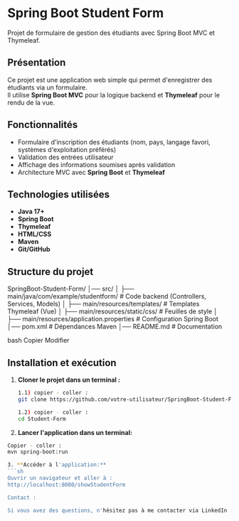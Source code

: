 # Spring Boot Student Form 

Projet de formulaire de gestion des étudiants avec Spring Boot MVC et Thymeleaf.

## Présentation

Ce projet est une application web simple qui permet d'enregistrer des étudiants via un formulaire.  
Il utilise **Spring Boot MVC** pour la logique backend et **Thymeleaf** pour le rendu de la vue.

## Fonctionnalités

- Formulaire d'inscription des étudiants (nom, pays, langage favori, systèmes d'exploitation préférés)
- Validation des entrées utilisateur
- Affichage des informations soumises après validation
- Architecture MVC avec **Spring Boot** et **Thymeleaf**

## Technologies utilisées

- **Java 17+**
- **Spring Boot**
- **Thymeleaf**
- **HTML/CSS**
- **Maven**
- **Git/GitHub**

##  Structure du projet

SpringBoot-Student-Form/ │── src/ │ ├── main/java/com/example/studentform/ # Code backend (Controllers, Services, Models) │ ├── main/resources/templates/ # Templates Thymeleaf (Vue) │ ├── main/resources/static/css/ # Feuilles de style │ ├── main/resources/application.properties # Configuration Spring Boot │── pom.xml # Dépendances Maven │── README.md # Documentation

bash
Copier
Modifier

## Installation et exécution

1. **Cloner le projet dans un terminal :**
   ```sh
   1.1) copier - coller :
   git clone https://github.com/votre-utilisateur/SpringBoot-Student-Form.git

   1.2) copier - coller :  
   cd Student-Form
   
2. **Lancer l'application dans un terminal:**
```sh
Copier - coller :
mvn spring-boot:run

3. **Accéder à l'application:**
```sh   
Ouvrir un navigateur et aller à :
http://localhost:8080/showStudentForm 

Contact :

Si vous avez des questions, n'hésitez pas à me contacter via LinkedIn : https://www.linkedin.com/in/antoine-stoykov/
